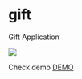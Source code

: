 # gift
Gift Application<br>


<img src='http://falseprogramming.eu/assets/img/product/kingitus/kink1.PNG'>
<br>

Check demo <a href='http://falseprogramming.eu/tvara/dev/kingitus/'>DEMO</a>

